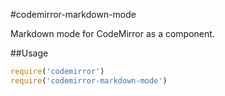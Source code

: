 #codemirror-markdown-mode

Markdown mode for CodeMirror as a component.

##Usage

```javascript
require('codemirror')
require('codemirror-markdown-mode')
```